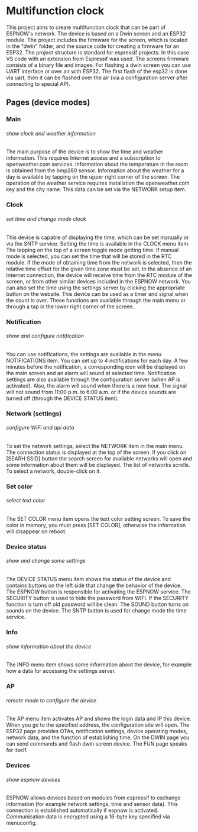 # Multifunction clock
This project aims to create multifunction clock that can be part of ESPNOW's network. The device is based on a Dwin screen  and an ESP32 module. The project includes the firmware for the screen, which is located in the "dwin" folder, and the source code for creating a firmware for an ESP32. The project structure is standard for espressif projects. In this case VS code with an extension from Espressif was used. The screens firmware consists of a binary file and images. For flashing a dwin screen you can use UART interface or over air with ESP32. The first flash of the esp32 is done via uart, then it can be flashed over the air (via a configuration server after connecting to special AP).

## Pages (device modes)
### Main
###### show clock and weather information
The main purpose of the device is to show the time and weather information. This requires Internet access and a subscription to openweather.com services. Information about the temperature in the room is obtained from the bmp280 sensor. Information about the weather for a day is available by tapping on the upper right corner of the screen. The operation of the weather service requires installation the openweather.com key and the city name. This data can be set via the NETWORK setup item.

### Clock
###### set time and change mode clock
This device is capable of displaying the time, which can be set manually or via the SNTP service. Setting the time is available in the CLOCK menu item. The tapping on the top of a screen toggle mode getting time. If manual mode is selected, you can set the time that will be stored in the RTC module. If the mode of obtaining time from the network is selected, then the relative time offset for the given time zone must be set. In the absence of an Internet connection, the device will receive time from the RTC module of the screen, or from other similar devices included in the ESPNOW network. You can also set the time using the settings server by clicking the appropriate button on the website. This device can be used as a timer and signal when the count is over. These functions are available through the main menu or through a tap in the lower right corner of the screen..

### Notification
###### show and configure notification 
You can use notifications, the settings are available in the menu NOTIFICATIONS item. You can set up to 4 notifications for each day. A few minutes before the notification, a corresponding icon will be displayed on the main screen and an alarm will sound at selected time. Notification settings are also available through the configuration server (when AP is activated). Also, the alarm will sound when there is a new hour. The signal will not sound from 11:00 p.m. to 6:00 a.m. or if the device sounds are turned off (through the DEVICE STATUS item). 

### Network (settings)
###### configure WiFi and api data
To set the network settings, select the NETWORK item in the main menu. The connection status is displayed at the top of the screen. If you click on [SEARH SSID] button the search screen for available networks will open and some information about them will be displayed. The list of networks scrolls. To select a network, double-click on it.

### Set color
###### select text color 
The SET COLOR menu item opens the text color setting screen. To save the color in memory, you must press [SET COLOR], otherwise the information will disappear on reboot.

### Device status
###### show and change some settings
The DEVICE STATUS menu item shows the status of the device and contains buttons on the left side that change the behavior of the device. The ESPNOW button is responsible for activating the ESPNOW service. The SECURITY button is used to hide the password from WIFI. If the SECURITY function is turn off old password will be clean. The SOUND button turns on sounds on the device. The SNTP button is used for change mode the time service. 

### Info
###### show information about the device
The INFO menu item shows some information about the device, for example how a data for accessing the settings server.

### AP
###### remote mode to configure the device
The AP menu item activates AP and shows the login data and IP this device. When you go to the specified address, the configuration site will open. The ESP32 page provides OTAs, notification settings, device operating modes, network data, and the function of establishing time. On the DWIN page you can send commands and flash dwin screen device. The FUN page speaks for itself.

### Devices
###### show espnow devices
ESPNOW allows devices based on modules from espressif to exchange information (for example network settings, time and sensor data). This connection is established automatically if espnow is activated. Communication data is encrypted using a 16-byte key specified via menuconfig.